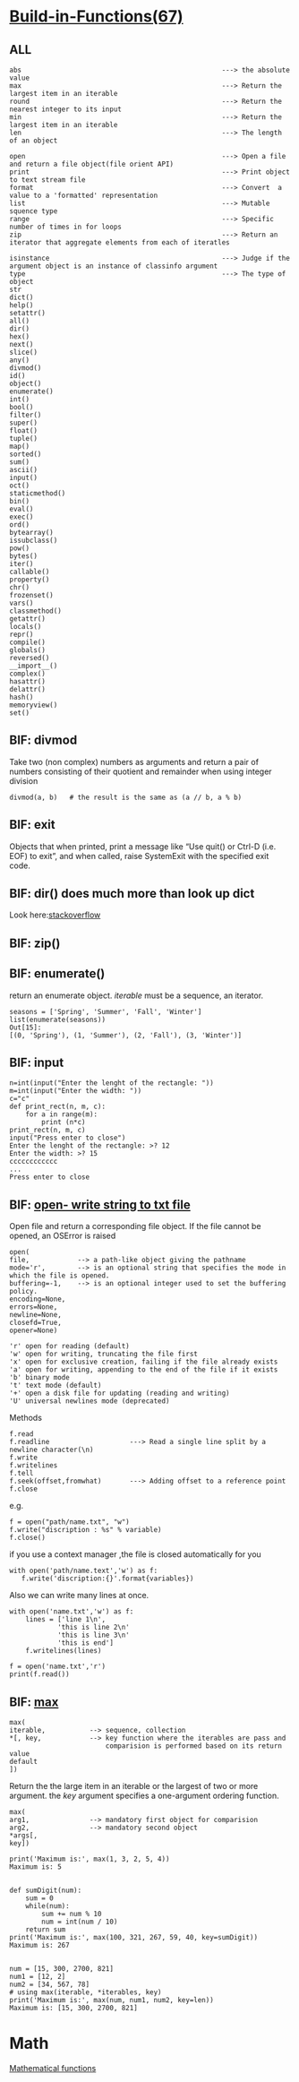 # [Build-in-Functions(67)](https://docs.python.org/3/library/functions.html)
	
## ALL 
```
abs                                                  ---> the absolute value
max                                                  ---> Return the largest item in an iterable
round                                                ---> Return the nearest integer to its input
min                                                  ---> Return the largest item in an iterable
len                                                  ---> The length of an object

open                                                 ---> Open a file and return a file object(file orient API)	
print                                                ---> Print object to text stream file  
format                                               ---> Convert  a value to a 'formatted' representation
list                                                 ---> Mutable squence type
range                                                ---> Specific number of times in for loops
zip                                                  ---> Return an iterator that aggregate elements from each of iteratles

isinstance                                           ---> Judge if the argument object is an instance of classinfo argument
type                                                 ---> The type of object
str
dict()
help()	
setattr()
all()	
dir()	
hex()	
next()	
slice()
any()	
divmod()	
id()	
object()	
enumerate()	
int()	
bool()	
filter()	
super()
float()	
tuple()
map()	
sorted()
sum() 
ascii()	
input()	
oct()	
staticmethod()
bin()	
eval()	
exec()	
ord()	
bytearray()	
issubclass()	
pow()	
bytes()	
iter()		
callable()	
property()	
chr()	
frozenset()	
vars()
classmethod()	
getattr()	
locals()	
repr()	
compile()	  
globals()	
reversed()	
__import__()
complex()	
hasattr()	
delattr()	
hash()	
memoryview()	
set()
```

## BIF: divmod
Take two (non complex) numbers as arguments 
and return a pair of numbers consisting of their quotient and remainder when using integer division
```
divmod(a, b)   # the result is the same as (a // b, a % b)
```
## BIF: exit
Objects that when printed, print a message like “Use quit() or Ctrl-D (i.e. EOF) to exit”, 
and when called, raise SystemExit with the specified exit code.

## BIF: dir() does much more than look up __dict__
Look here:[stackoverflow](https://stackoverflow.com/questions/14361256/whats-the-biggest-difference-between-dir-and-dict-in-python)

## BIF: zip()

## BIF: enumerate()
return an enumerate object. *iterable* must be a sequence, an iterator.
```
seasons = ['Spring', 'Summer', 'Fall', 'Winter']
list(enumerate(seasons))
Out[15]: 
[(0, 'Spring'), (1, 'Summer'), (2, 'Fall'), (3, 'Winter')]
```
 
## BIF: input
```
n=int(input("Enter the lenght of the rectangle: "))
m=int(input("Enter the width: "))
c="c"
def print_rect(n, m, c):
    for a in range(m):
        print (n*c)
print_rect(n, m, c)
input("Press enter to close")
Enter the lenght of the rectangle: >? 12
Enter the width: >? 15
cccccccccccc
...
Press enter to close
```

## BIF: [open- write string to txt file](https://learnpythonbreakpython.com/?s=c10)
Open file and return a corresponding file object. If the file cannot be opened, an OSError is raised
```
open(
file,            --> a path-like object giving the pathname
mode='r',        --> is an optional string that specifies the mode in which the file is opened.
buffering=-1,    --> is an optional integer used to set the buffering policy.
encoding=None, 
errors=None, 
newline=None,
closefd=True, 
opener=None)
```
```
'r' open for reading (default)
'w' open for writing, truncating the file first
'x' open for exclusive creation, failing if the file already exists
'a' open for writing, appending to the end of the file if it exists
'b' binary mode
't' text mode (default)
'+' open a disk file for updating (reading and writing)
'U' universal newlines mode (deprecated)
```
Methods
```
f.read
f.readline                    ---> Read a single line split by a newline character(\n)
f.write
f.writelines
f.tell            
f.seek(offset,fromwhat)       ---> Adding offset to a reference point
f.close
```

e.g.
```
f = open("path/name.txt", "w")
f.write("discription : %s" % variable)
f.close()
```
if you use a context manager ,the file is closed automatically for you
```
with open('path/name.text','w') as f:
   f.write('discription:{}'.format{variables})
```
Also we can write many lines at once.
```
with open('name.txt','w') as f:
    lines = ['line 1\n',
            'this is line 2\n'
            'this is line 3\n'
            'this is end']
    f.writelines(lines)

f = open('name.txt','r')
print(f.read())      
```
## BIF: [max](https://www.programiz.com/python-programming/methods/built-in/max)
```
max(
iterable,           --> sequence, collection
*[, key,            --> key function where the iterables are pass and 
                        comparision is performed based on its return value
default
])
```
Return the the large item in an iterable or the largest of two or more argument. the *key* argument specifies a
one-argument ordering function. 
```
max(
arg1,               --> mandatory first object for comparision
arg2,               --> mandatory second object
*args[, 
key])
```
```
print('Maximum is:', max(1, 3, 2, 5, 4))
Maximum is: 5


def sumDigit(num):
    sum = 0
    while(num):
        sum += num % 10
        num = int(num / 10)
    return sum
print('Maximum is:', max(100, 321, 267, 59, 40, key=sumDigit))
Maximum is: 267


num = [15, 300, 2700, 821]
num1 = [12, 2]
num2 = [34, 567, 78]
# using max(iterable, *iterables, key)
print('Maximum is:', max(num, num1, num2, key=len))
Maximum is: [15, 300, 2700, 821]

```


# Math
[Mathematical functions](https://docs.python.org/3/library/math.html)

